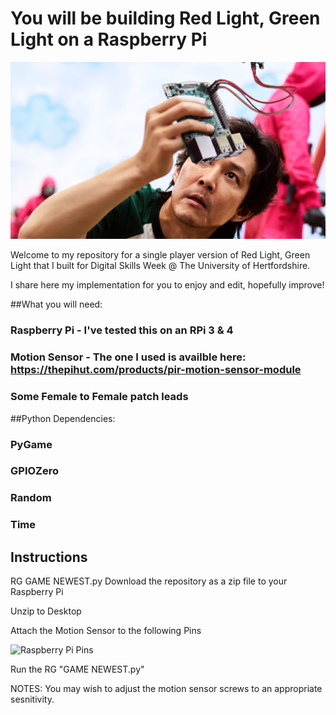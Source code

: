 # You will be building Red Light, Green Light on a Raspberry Pi

![Raspberry Pi](/Assets/redlightgreenlight.png)

Welcome to my repository for a single player version of Red Light, Green Light that I built for Digital Skills Week @ The University of Hertfordshire.

I share here my implementation for you to enjoy and edit, hopefully improve!

##What you will need:

### Raspberry Pi - I've tested this on an RPi 3 & 4
### Motion Sensor - The one I used is availble here: https://thepihut.com/products/pir-motion-sensor-module
### Some Female to Female patch leads

##Python Dependencies:

### PyGame
### GPIOZero
### Random
### Time

## Instructions
RG GAME NEWEST.py
Download the repository as a zip file to your Raspberry Pi

Unzip to Desktop

Attach the Motion Sensor to the following Pins

![Raspberry Pi Pins](/Assets/redlightgreenlight.pngpir-diagram.png)

Run the RG "GAME NEWEST.py"

NOTES: You may wish to adjust the motion sensor screws to an appropriate sesnitivity.


